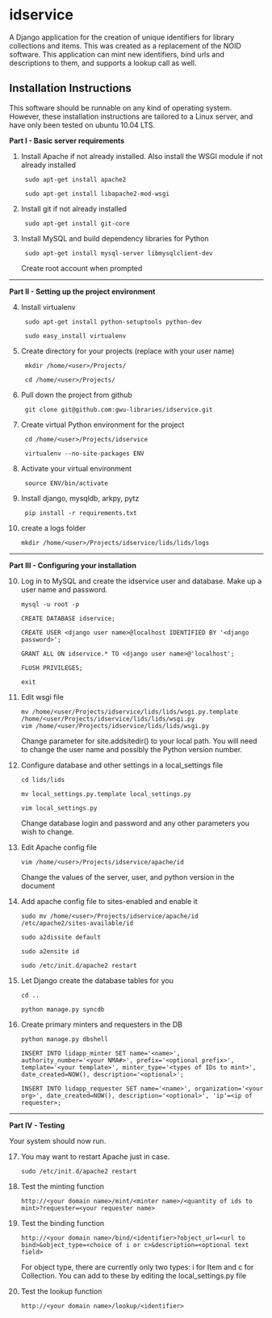 idservice
=========
A Django application for the creation of unique identifiers for library collections and items.
This was created as a replacement of the NOID software.
This application can mint new identifiers, bind urls and descriptions to them, and supports a lookup call as well.


Installation Instructions
-------------------------
This software should be runnable on any kind of operating system. However, these installation instructions are tailored to a Linux server, and have only been tested on ubuntu 10.04 LTS.

**Part I - Basic server requirements**

1. Install Apache if not already installed. Also install the WSGI module if not already installed

        sudo apt-get install apache2

        sudo apt-get install libapache2-mod-wsgi

2. Install git if not already installed

    	sudo apt-get install git-core

3. Install MySQL and build dependency libraries for Python

        sudo apt-get install mysql-server libmysqlclient-dev 

    Create root account when prompted


- - -

**Part II - Setting up the project environment**

4. Install virtualenv

        sudo apt-get install python-setuptools python-dev

        sudo easy_install virtualenv

5. Create directory for your projects (replace <user> with your user name)

        mkdir /home/<user>/Projects/

        cd /home/<user>/Projects/

6. Pull down the project from github

        git clone git@github.com:gwu-libraries/idservice.git

7. Create virtual Python environment for the project

        cd /home/<user>/Projects/idservice
        
        virtualenv --no-site-packages ENV

8. Activate your virtual environment

        source ENV/bin/activate

9. Install django, mysqldb, arkpy, pytz

        pip install -r requirements.txt

10. create a logs folder 

        mkdir /home/<user>/Projects/idservice/lids/lids/logs


- - -

**Part III - Configuring your installation**

10. Log in to MySQL and create the idservice user and database. Make up a user name and password.

        mysql -u root -p

        CREATE DATABASE idservice;

        CREATE USER <django user name>@localhost IDENTIFIED BY '<django password>';

        GRANT ALL ON idservice.* TO <django user name>@'localhost';
    
        FLUSH PRIVILEGES;

        exit

11. Edit wsgi file

        mv /home/<user/Projects/idservice/lids/lids/wsgi.py.template /home/<user/Projects/idservice/lids/lids/wsgi.py
        vim /home/<user/Projects/idservice/lids/lids/wsgi.py

    Change parameter for site.addsitedir() to your local path. You will need to change the user name and possibly the Python version number.

12. Configure database and other settings in a local_settings file

        cd lids/lids

        mv local_settings.py.template local_settings.py

        vim local_settings.py

    Change database login and password and any other parameters you wish to change.

13. Edit Apache config file

        vim /home/<user>/Projects/idservice/apache/id

    Change the values of the server, user, and python version in the document

14. Add apache config file to sites-enabled and enable it

        sudo mv /home/<user>/Projects/idservice/apache/id /etc/apache2/sites-available/id

        sudo a2dissite default

        sudo a2ensite id

        sudo /etc/init.d/apache2 restart

15. Let Django create the database tables for you

        cd ..

        python manage.py syncdb

16. Create primary minters and requesters in the DB

        python manage.py dbshell

        INSERT INTO lidapp_minter SET name='<name>', authority_number='<your NMA#>', prefix='<optional prefix>', template='<your template>', minter_type='<types of IDs to mint>', date_created=NOW(), description='<optional>';

        INSERT INTO lidapp_requester SET name='<name>', organization='<your org>', date_created=NOW(), description='<optional>', 'ip'=<ip of requester>;
- - -

**Part IV - Testing**

Your system should now run. 

17. You may want to restart Apache just in case. 

        sudo /etc/init.d/apache2 restart

18. Test the minting function

        http://<your domain name>/mint/<minter name>/<quantity of ids to mint>?requester=<your requester name>

19. Test the binding function

        http://<your domain name>/bind/<identifier>?object_url=<url to bind>&object_type=<choice of i or c>&description=<optional text field>

    For object type, there are currently only two types: i for Item and c for Collection. You can add to these by editing the local_settings.py file

20. Test the lookup function

        http://<your domain name>/lookup/<identifier>
